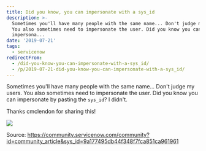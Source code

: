 ```yaml
---
title: Did you know, you can impersonate with a sys_id
description: >-
  Sometimes you'll have many people with the same name... Don't judge my users.
  You also sometimes need to impersonate the user. Did you know you can
  impersona...
date: '2019-07-21'
tags:
  - servicenow
redirectFrom:
  - /did-you-know-you-can-impersonate-with-a-sys_id/
  - /p/2019-07-21-did-you-know-you-can-impersonate-with-a-sys_id/
---
```


<!--StartFragment-->

Sometimes you'll have many people with the same name... Don't judge my users. You also sometimes need to impersonate the user. Did you know you can impersonate by pasting the `sys_id`? I didn't.

Thanks cmclendon for sharing this!

<!--EndFragment-->

![](/assets/images/2019-07-21-impersonate.png)

<!--StartFragment-->

Source: <https://community.servicenow.com/community?id=community_article&sys_id=9a177495db44f348f7fca851ca961961>

<!--EndFragment-->